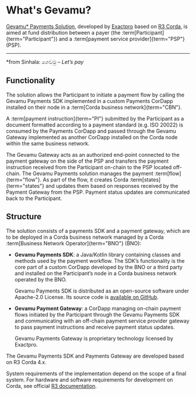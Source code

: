 # What's Gevamu?

[Gevamu* Payments Solution](https://gevamu.com/), developed by [Exactpro](https://exactpro.com/) based on [R3 Corda](https://www.r3.com/products/corda/), is aimed at fund distribution between a payer (the :term[Participant]{term="Participant"}) and a :term[payment service provider]{term="PSP"} (PSP). 

---
\*from Sinhala: ගෙවමු – *Let’s pay*

## Functionality

The solution allows the Participant to initiate a payment flow by calling the Gevamu Payments SDK implemented in a custom Payments CorDapp installed on their node in a :term[Corda business network]{term="CBN"}. 

A :term[payment instruction]{term="PI"} submitted by the Participant as a document formatted according to a payment standard (e.g. ISO 20022) is consumed by the Payments CorDapp and passed through the Gevamu Gateway implemented as another CorDapp installed on the Corda node within the same business network. 

The Gevamu Gateway acts as an authorized end-point connected to the payment gateway on the side of the PSP and transfers the payment instruction received from the Participant on-chain to the PSP located off-chain. The Gevamu Payments solution manages the payment :term[flow]{term="flow"}. As part of the flow, it creates Corda :term[states]{term="states"} and updates them based on responses received by the Payment Gateway from the PSP. Payment status updates are communicated back to the Participant.

## Structure

The solution consists of a payments SDK and a payment gateway, which are to be deployed in a Corda business network managed by a Corda :term[Business Network Operator]{term="BNO"} (BNO):

- **Gevamu  Payments SDK**: a Java/Kotlin library containing classes and methods used by the payment workflow. The SDK’s functionality is the core part of a custom CorDapp developed by the BNO or a third party and installed on the Participant’s node in a Corda business network operated by the BNO.  
    
    Gevamu Payments SDK is distributed as an open-source software under Apache-2.0 License. Its source code is [available on GitHub](https://github.com/gevamu/corda-payments-sdk). <!-- Binaries are to be published in a Central Maven Repository. --> 

- **Gevamu Payment Gateway**: a CorDapp managing on-chain payment flows initiated by the Participant through the Gevamu Payments SDK and communicating with an off-chain payment service provider gateway to pass payment instructions and receive payment status updates.  
    
    Gevamu Payments Gateway is proprietary technology licensed by Exactpro.

The Gevamu Payments SDK and Payments Gateway are developed based on R3 Corda 4.x. 

System requirements of the implementation depend on the scope of a final system. 
For hardware and software requirements for development on Corda, see official [R3 documentation](https://docs.r3.com/en/platform/corda/4.8/open-source/getting-set-up.html).

